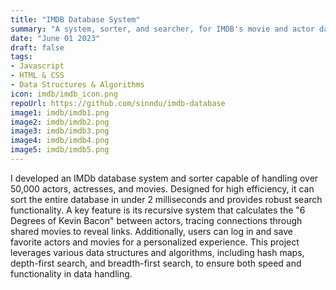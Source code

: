 ```yaml
---
title: "IMDB Database System"
summary: "A system, sorter, and searcher, for IMDB's movie and actor database."
date: "June 01 2023"
draft: false
tags:
- Javascript
- HTML & CSS
- Data Structures & Algorithms
icon: imdb/imdb_icon.png
repoUrl: https://github.com/sinndu/imdb-database
image1: imdb/imdb1.png
image2: imdb/imdb2.png
image3: imdb/imdb3.png
image4: imdb/imdb4.png
image5: imdb/imdb5.png
---
```



I developed an IMDb database system and sorter capable of handling over 50,000 actors, actresses, and movies. Designed for high efficiency, it can sort the entire database in under 2 milliseconds and provides robust search functionality. A key feature is its recursive system that calculates the "6 Degrees of Kevin Bacon" between actors, tracing connections through shared movies to reveal links. Additionally, users can log in and save favorite actors and movies for a personalized experience. This project leverages various data structures and algorithms, including hash maps, depth-first search, and breadth-first search, to ensure both speed and functionality in data handling.